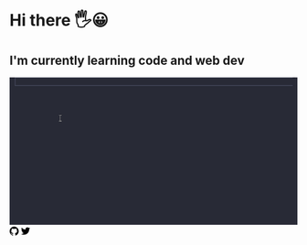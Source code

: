 # Hi there 🖐😀

## I'm currently learning code and web dev  

![avatar-logo](https://github.com/turwaith/turwaith/blob/master/img/coder.gif?raw=true)
[![github-logo](https://github.com/turwaith/turwaith/blob/master/img/github.png?raw=true)][gitHubProfile]
[![twitter-logo](https://github.com/turwaith/turwaith/blob/master/img/twitter.png?raw=true)][twitter]

<!--```javascript
const Coder = {
    firstName : "Nicolas",
    lastName : "Wailly",
    nickName : "Turwaith",
    age : 32,
    status : "learning",    
    job : {
        available : true,
        function: ["front-end", "back-end"],        
        location : "Belgium"
    },
    hobbies : ["game", "guitar", "music", "cinema", "nature", "code", "web"],
    fuel : ["cola", "coffee"],
    skills : ["html", "css", "javascript", "csharp"]
}
```
-->

<!--
**turwaith/turwaith** is a ✨ _special_ ✨ repository because its `README.md` (this file) appears on your GitHub profile.

Here are some ideas to get you started:

- 🔭 I’m currently working on ...
- 🌱 I’m currently learning ...
- 👯 I’m looking to collaborate on ...
- 🤔 I’m looking for help with ...
- 💬 Ask me about ...
- 📫 How to reach me: ...
- 😄 Pronouns: ...
- ⚡ Fun fact: ...
-->

[gitHubProfile]: https://github.com/turwaith
[twitter]: https://twitter.com/_turwaith_
